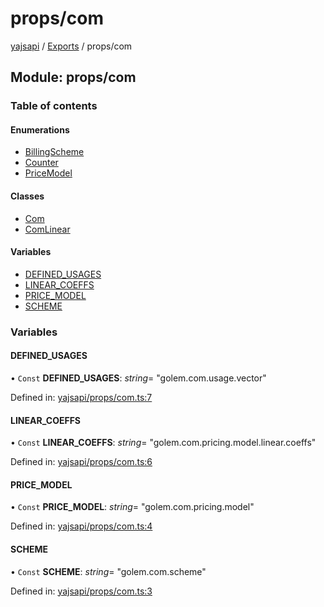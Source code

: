 # props/com

[yajsapi](https://github.com/golemfactory/yagna-docs/tree/5f53a0b64a8fff4cb7197e9d14d2dca4bc451540/yajsapi/README.md) / [Exports](https://github.com/golemfactory/yagna-docs/tree/5f53a0b64a8fff4cb7197e9d14d2dca4bc451540/yajsapi/modules.md) / props/com

## Module: props/com

### Table of contents

#### Enumerations

* [BillingScheme](https://github.com/golemfactory/yagna-docs/tree/5f53a0b64a8fff4cb7197e9d14d2dca4bc451540/yajsapi/enums/props_com.billingscheme.md)
* [Counter](https://github.com/golemfactory/yagna-docs/tree/5f53a0b64a8fff4cb7197e9d14d2dca4bc451540/yajsapi/enums/props_com.counter.md)
* [PriceModel](https://github.com/golemfactory/yagna-docs/tree/5f53a0b64a8fff4cb7197e9d14d2dca4bc451540/yajsapi/enums/props_com.pricemodel.md)

#### Classes

* [Com](https://github.com/golemfactory/yagna-docs/tree/5f53a0b64a8fff4cb7197e9d14d2dca4bc451540/yajsapi/classes/props_com.com.md)
* [ComLinear](https://github.com/golemfactory/yagna-docs/tree/5f53a0b64a8fff4cb7197e9d14d2dca4bc451540/yajsapi/classes/props_com.comlinear.md)

#### Variables

* [DEFINED\_USAGES](props_com.md#defined_usages)
* [LINEAR\_COEFFS](props_com.md#linear_coeffs)
* [PRICE\_MODEL](props_com.md#price_model)
* [SCHEME](props_com.md#scheme)

### Variables

#### DEFINED\_USAGES

• `Const` **DEFINED\_USAGES**: _string_= "golem.com.usage.vector"

Defined in: [yajsapi/props/com.ts:7](https://github.com/golemfactory/yajsapi/blob/0a8d8c8/yajsapi/props/com.ts#L7)

#### LINEAR\_COEFFS

• `Const` **LINEAR\_COEFFS**: _string_= "golem.com.pricing.model.linear.coeffs"

Defined in: [yajsapi/props/com.ts:6](https://github.com/golemfactory/yajsapi/blob/0a8d8c8/yajsapi/props/com.ts#L6)

#### PRICE\_MODEL

• `Const` **PRICE\_MODEL**: _string_= "golem.com.pricing.model"

Defined in: [yajsapi/props/com.ts:4](https://github.com/golemfactory/yajsapi/blob/0a8d8c8/yajsapi/props/com.ts#L4)

#### SCHEME

• `Const` **SCHEME**: _string_= "golem.com.scheme"

Defined in: [yajsapi/props/com.ts:3](https://github.com/golemfactory/yajsapi/blob/0a8d8c8/yajsapi/props/com.ts#L3)

